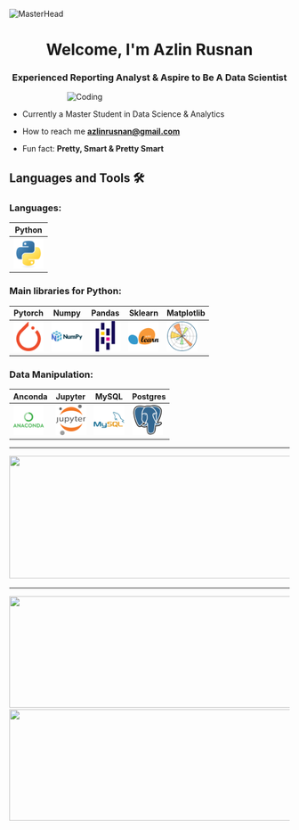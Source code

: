 ![MasterHead](https://user-images.githubusercontent.com/31812582/118072005-93d46980-b3c6-11eb-9afd-629b4f706a56.gif)
<h1 align="center">Welcome, I'm Azlin Rusnan</h1>
<h3 align="center">Experienced Reporting Analyst & Aspire to Be A Data Scientist</h3>
<img align="right" alt="Coding" width="400" src="https://user-images.githubusercontent.com/125878564/258871853-20e24ac8-354d-4ec0-8f25-ef158aec9420.gif">



<p align="left"> <a href="https://twitter.com/" target="blank"><img src="https://img.shields.io/twitter/follow/?logo=twitter&style=for-the-badge" alt="" /></a> </p>

- Currently a Master Student in Data Science & Analytics

- How to reach me **azlinrusnan@gmail.com**

- Fun fact: **Pretty, Smart & Pretty Smart**

## Languages and Tools 🛠️
<div>

### Languages:
| Python |
|----------|
|  <img src="https://github.com/devicons/devicon/blob/master/icons/python/python-original.svg" title="Python"  alt="Python" width="55" height="55"/> |

### Main libraries for Python:
| Pytorch | Numpy | Pandas | Sklearn | Matplotlib |
|----------|----------|----------|----------|----------|
|  <img src="https://github.com/devicons/devicon/blob/master/icons/pytorch/pytorch-original.svg" title="Pytorch"  alt="Pytorch" width="55" height="55"/>|  <img src="https://github.com/devicons/devicon/blob/master/icons/numpy/numpy-original-wordmark.svg" title="Numpy" alt="Numpy" width="55" height="55"/>|  <img src="https://github.com/devicons/devicon/blob/master/icons/pandas/pandas-original.svg" title="Pandas" alt="Pandas" width="55" height="55"/>|  <img src="https://github.com/devicons/devicon/blob/master/icons/scikitlearn/scikitlearn-original.svg" title="sklearn" alt="sklearn" width="55" height="55"/>|  <img src="https://github.com/devicons/devicon/blob/master/icons/matplotlib/matplotlib-original.svg" title="mpl" alt="mpl" width="55" height="55"/>| <img src="https://github.com/devicons/devicon/blob/master/icons/opencv/opencv-original.svg" title="mpl" alt="mpl" width="55" height="55"/>|

### Data Manipulation:
| Anconda | Jupyter |  MySQL | Postgres | 
|----------|----------|----------|----------|
|<img src="https://github.com/devicons/devicon/blob/master/icons/anaconda/anaconda-original-wordmark.svg" title="Anaconda" alt="Conda" width="55" height="55"/>|<img src="https://github.com/devicons/devicon/blob/master/icons/jupyter/jupyter-original-wordmark.svg" title="Jupiter" alt="Jupiter" width="55" height="55"/>|<img src="https://github.com/devicons/devicon/blob/master/icons/mysql/mysql-original-wordmark.svg" title="MySQL" alt="MySQL" width="55" height="55"/>|<img src="https://github.com/devicons/devicon/blob/master/icons/postgresql/postgresql-original.svg" title="pg" alt="pg" width="55" height="55"/>|<img 

</div>


---

  
<p align="left">
  <img width="750" height="220" src="https://streak-stats.demolab.com?user=azlinrusnan&theme=buefy&hide_border=false&border_radius=5&card_width=800">
</p>


---

<p align="left">
  <img width="750" height="200" src="https://github-readme-stats.vercel.app/api?username=azlinrusnan&show_icons=true&theme=buefy&hide_border=false&border_radius=5&card_width=800">
  
  <img width="750" height="200" src="https://github-readme-stats.vercel.app/api/top-langs/?username=azlinrusnan&size_weight=0.15&count_weight=0.5&layout=compact&theme=buefy&hide_border=false&border_radius=5&card_width=800">
</p>
 


<div id="header" align="left">
  <img src="https://komarev.com/ghpvc/?username=azlinrusnan&style=for-the-badge&color=orange" alt=""/>
</div>
